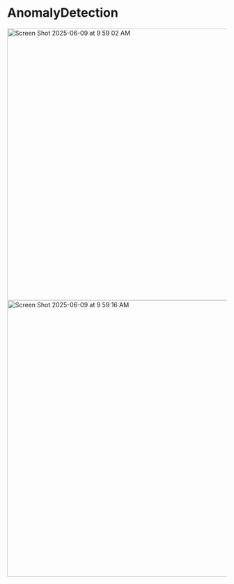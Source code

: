# AnomalyDetection

<img width="624" alt="Screen Shot 2025-06-09 at 9 59 02 AM" src="https://github.com/user-attachments/assets/b9dab512-5dcd-4be2-8b7a-7ce9b3d11feb" />

<img width="635" alt="Screen Shot 2025-06-09 at 9 59 16 AM" src="https://github.com/user-attachments/assets/645576cc-c66b-43e1-8784-931f2361d8c2" />
